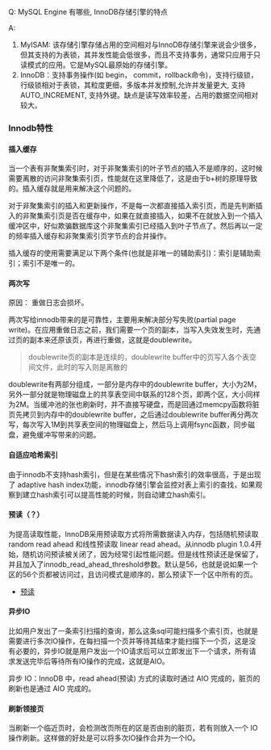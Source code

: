 Q: MySQL Engine 有哪些, InnoDB存储引擎的特点

A: 
1. MyISAM: 该存储引擎存储占用的空间相对与InnoDB存储引擎来说会少很多，但其支持的为表锁，其并发性能会低很多，而且不支持事务，通常只应用于只读模式的应用。它是MySQL最原始的存储引擎。
2. InnoDB：支持事务操作(如 begin， commit，rollback命令)，支持行级锁，行级锁相对于表锁，其粒度更细，多版本并发控制,允许并发量更大, 支持AUTO_INCREMENT, 支持外键。缺点是读写效率较差，占用的数据空间相对较大。


### Innodb特性

#### 插入缓存

当一个表有非聚集索引时，对于非聚集索引的叶子节点的插入不是顺序的，这时候需要离散的访问非聚集索引页，性能就在这里降低了，这是由于b+树的原理导致的。插入缓存就是用来解决这个问题的。

对于非聚集索引的插入和更新操作，不是每一次都直接插入索引页，而是先判断插入的非聚集索引页是否在缓存中，如果在就直接插入，如果不在就放入到一个插入缓冲区中，好似欺骗数据库这个非聚集索引已经插入到叶子节点了。然后再以一定的频率插入缓存和非聚集索引页字节点的合并操作。

插入缓存的使用需要满足以下两个条件(也就是非唯一的辅助索引)：索引是辅助索引；索引不是唯一的。

#### 两次写

原因： 重做日志会损坏。

两次写给innodb带来的是可靠性，主要用来解决部分写失败(partial page write)。在应用重做日志之前，我们需要一个页的副本，当写入失效发生时，先通过页的副本来还原该页，再进行重做，这就是doublewrite。

> doublewrite页的副本是连续的，doublewrite buffer中的页写入各个表空间文件，此时的写入则是离散的

doublewrite有两部分组成，一部分是内存中的doublewrite buffer，大小为2M，另外一部分就是物理磁盘上的共享表空间中联系的128个页，即两个区，大小同样为2M。当缓冲池的张也刷新时，并不直接写硬盘，而是回通过memcpy函数将脏页先拷贝到内存中的doublewrite buffer，之后通过doublewrite buffer再分两次写，每次写入1M到共享表空间的物理磁盘上，然后马上调用fsync函数，同步磁盘，避免缓冲写带来的问题。



#### 自适应哈希索引
由于innodb不支持hash索引，但是在某些情况下hash索引的效率很高，于是出现了 adaptive hash index功能，innodb存储引擎会监控对表上索引的查找，如果观察到建立hash索引可以提高性能的时候，则自动建立hash索引。

#### 预读（？）
为提高读取性能，InnoDB采用预读取方式将所需数据读入内存，包括随机预读取 random read ahead 和线性预读取 linear read ahead。从innodb plugin 1.0.4开始，随机访问预读被关闭了，因为经常引起性能问题。但是线性预读还是保留了，并且加入了innodb_read_ahead_threshold参数。默认是56，也就是说如果一个区的56个页都被访问过，且访问模式是顺序的，那么预读下一个区中所有的页。

- [预读](https://idlesummerbreeze.wordpress.com/2014/09/09/mysql%E6%8A%80%E6%9C%AF%E5%86%85%E5%B9%95%EF%BC%8C%E8%AF%BB%E4%B9%A6%E7%AC%94%E8%AE%B0-%E7%AC%AC%E4%BA%94%E7%AB%A0/)

#### 异步IO
比如用户发出了一条索引扫描的查询，那么这条sql可能扫描多个索引页，也就是需要进行多次IO操作，在每扫描一个页并等待其结束才能扫描下一个页，这是没有必要的，异步IO就是用户发出一个IO请求后可以立即发出下一个请求，所有请求发送完毕后等待所有IO操作的完成，这就是AIO。

异步 IO：InnoDB 中，read ahead(预读) 方式的读取时通过 AIO 完成的，脏页的刷新也是通过 AIO 完成的。

#### 刷新领接页
当刷新一个临近页时，会检测改页所在的区是否由别的脏页，若有则放入一个 IO 操作刷新。这样做的好处是可以将多次IO操作合并为一个IO。